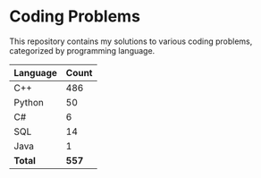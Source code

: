 # Coding Problems

This repository contains my solutions to various coding problems, categorized by programming language.

| Language | Count |
|----------|-------|
| C++ | 486 |
| Python | 50 |
| C# | 6 |
| SQL | 14 |
| Java | 1 |
| **Total** | **557** |
